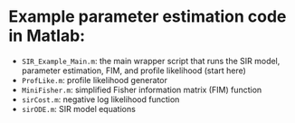 # Example parameter estimation code in Matlab:

- `SIR_Example_Main.m`: the main wrapper script that runs the SIR model, parameter estimation, FIM, and profile likelihood (start here)
- `ProfLike.m`: profile likelihood generator
- `MiniFisher.m`: simplified Fisher information matrix (FIM) function
- `sirCost.m`: negative log likelihood function
- `sirODE.m`: SIR model equations
